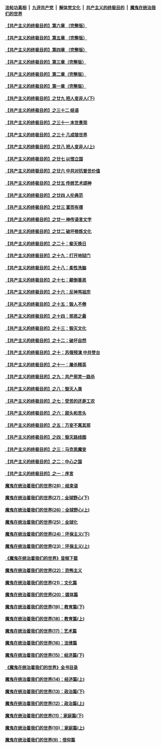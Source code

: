 

####  [法轮功真相](../../../../basic/blob/master/README.md?t=07030902) &nbsp;|&nbsp; [九评共产党](../../../../9ping.md/blob/master/README.md?t=07030902) &nbsp;|&nbsp; [解体党文化](../../../../jtdwh.md/blob/master/README.md?t=07030902)  &nbsp;|&nbsp; [共产主义的终极目的](../../../../gczydzjmd.md/blob/master/README.md?t=07030902) &nbsp;|&nbsp; [魔鬼在统治我们的世界](../../../../mgztzwmdsj.md/blob/master/README.md?t=07030902) 

#### [【共产主义的终极目的】第六章 （完整版）](../pages/nsc422/n11428913.md?t=07030902) 

#### [【共产主义的终极目的】第五章 （完整版）](../pages/nsc422/n11428912.md?t=07030902) 

#### [【共产主义的终极目的】第四章 （完整版）](../pages/nsc422/n11428907.md?t=07030902) 

#### [【共产主义的终极目的】第三章（完整版）](../pages/nsc422/n11428848.md?t=07030902) 

#### [【共产主义的终极目的】第二章（完整版）](../pages/nsc422/n11428831.md?t=07030902) 

#### [【共产主义的终极目的】第一章（完整版）](../pages/nsc422/n11417651.md?t=07030902) 

#### [【共产主义的终极目的】之廿九 把人变非人(下)](../pages/nsc422/n11344140.md?t=07030902) 

#### [【共产主义的终极目的】之三十二 结语](../pages/nsc422/n11360535.md?t=07030902) 

#### [【共产主义的终极目的】之三十一 末世景观](../pages/nsc422/n11351129.md?t=07030902) 

#### [【共产主义的终极目的】之三十 几成狼世界](../pages/nsc422/n11348280.md?t=07030902) 

#### [【共产主义的终极目的】之廿八 把人变非人(上)](../pages/nsc422/n11340492.md?t=07030902) 

#### [【共产主义的终极目的】之廿七 以恨立国](../pages/nsc422/n11336944.md?t=07030902) 

#### [【共产主义的终极目的】之廿六 中共对抗普世价值](../pages/nsc422/n11324785.md?t=07030902) 

#### [【共产主义的终极目的】之廿五 传统艺术颂神](../pages/nsc422/n11296396.md?t=07030902) 

#### [【共产主义的终极目的】之廿四 人伦典范](../pages/nsc422/n11296397.md?t=07030902) 

#### [【共产主义的终极目的】之廿三 富而有德](../pages/nsc422/n11283598.md?t=07030902) 

#### [【共产主义的终极目的】之廿一 神传语言文字](../pages/nsc422/n11263265.md?t=07030902) 

#### [【共产主义的终极目的】之廿二 破坏修炼文化](../pages/nsc422/n11245728.md?t=07030902) 

#### [【共产主义的终极目的】之二十：偷天换日](../pages/nsc422/n11238846.md?t=07030902) 

#### [【共产主义的终极目的】之十九：打开地狱门](../pages/nsc422/n11206376.md?t=07030902) 

#### [【共产主义的终极目的】之十八：柔性洗脑](../pages/nsc422/n11199994.md?t=07030902) 

#### [【共产主义的终极目的】之十七：颠倒善恶](../pages/nsc422/n11179782.md?t=07030902) 

#### [【共产主义的终极目的】之十六：反神骂祖宗](../pages/nsc422/n11166798.md?t=07030902) 

#### [【共产主义的终极目的】之十五：毁人不倦](../pages/nsc422/n11166792.md?t=07030902) 

#### [【共产主义的终极目的】之十四：邪恶之最](../pages/nsc422/n11150249.md?t=07030902) 

#### [【共产主义的终极目的】之十三：毁灭文化](../pages/nsc422/n11135227.md?t=07030902) 

#### [【共产主义的终极目的】之十二：破坏自然](../pages/nsc422/n11135214.md?t=07030902) 

#### [【共产主义的终极目的】之十：苏俄预演 中共登台](../pages/nsc422/n11118424.md?t=07030902) 

#### [【共产主义的终极目的】之十一：屠杀精英](../pages/nsc422/n11118442.md?t=07030902) 

#### [【共产主义的终极目的】之九：共产邪灵一路杀](../pages/nsc422/n11114139.md?t=07030902) 

#### [【共产主义的终极目的】之八：毁灭人类](../pages/nsc422/n11108503.md?t=07030902) 

#### [【共产主义的终极目的】之七：受苦的还是工农](../pages/nsc422/n11101809.md?t=07030902) 

#### [【共产主义的终极目的】之六：甜头和苦头](../pages/nsc422/n11096971.md?t=07030902) 

#### [【共产主义的终极目的】之五：万变不离其邪](../pages/nsc422/n11091285.md?t=07030902) 

#### [【共产主义的终极目的】之四：毁灭路线图](../pages/nsc422/n11086284.md?t=07030902) 

#### [【共产主义的终极目的】之三：马克思魔变](../pages/nsc422/n11061941.md?t=07030902) 

#### [【共产主义的终极目的】之二：中心之国](../pages/nsc422/n11047728.md?t=07030902) 

#### [【共产主义的终极目的】之一：序言](../pages/nsc422/n11086077.md?t=07030902) 

#### [魔鬼在统治着我们的世界(28)：结束语](../pages/nsc422/n10936246.md?t=07030902) 

#### [魔鬼在统治着我们的世界(27)：全球野心(下)](../pages/nsc422/n10928319.md?t=07030902) 

#### [魔鬼在统治着我们的世界(26)：全球野心(上)](../pages/nsc422/n10900318.md?t=07030902) 

#### [魔鬼在统治着我们的世界(25)：全球化](../pages/nsc422/n10788205.md?t=07030902) 

#### [魔鬼在统治着我们的世界(24)：环保主义(下)](../pages/nsc422/n10695307.md?t=07030902) 

#### [魔鬼在统治着我们的世界(23)：环保主义(上)](../pages/nsc422/n10688613.md?t=07030902) 

#### [《魔鬼在统治着我们的世界》音频下载](../pages/nsc422/n10635553.md?t=07030902) 

#### [魔鬼在统治着我们的世界(22)：恐怖主义](../pages/nsc422/n10614727.md?t=07030902) 

#### [魔鬼在统治着我们的世界(21)：文化篇](../pages/nsc422/n10597706.md?t=07030902) 

#### [魔鬼在统治着我们的世界(20)：媒体篇](../pages/nsc422/n10586579.md?t=07030902) 

#### [魔鬼在统治着我们的世界(19)：教育篇(下)](../pages/nsc422/n10564808.md?t=07030902) 

#### [魔鬼在统治着我们的世界(18)：教育篇(上)](../pages/nsc422/n10526970.md?t=07030902) 

#### [魔鬼在统治着我们的世界(17)：艺术篇](../pages/nsc422/n10499093.md?t=07030902) 

#### [魔鬼在统治着我们的世界(16)：法律篇](../pages/nsc422/n10485969.md?t=07030902) 

#### [魔鬼在统治着我们的世界(15)：经济篇(下)](../pages/nsc422/n10469975.md?t=07030902) 

#### [《魔鬼在统治着我们的世界》全书目录](../pages/nsc422/n10464261.md?t=07030902) 

#### [魔鬼在统治着我们的世界(14)：经济篇(上)](../pages/nsc422/n10457370.md?t=07030902) 

#### [魔鬼在统治着我们的世界(13)：政治篇(下)](../pages/nsc422/n10448270.md?t=07030902) 

#### [魔鬼在统治着我们的世界(12)：政治篇(上)](../pages/nsc422/n10444576.md?t=07030902) 

#### [魔鬼在统治着我们的世界(11)：家庭篇(下)](../pages/nsc422/n10440961.md?t=07030902) 

#### [魔鬼在统治着我们的世界(10)：家庭篇(上)](../pages/nsc422/n10435448.md?t=07030902) 

#### [魔鬼在统治着我们的世界(9)：信仰篇](../pages/nsc422/n10432159.md?t=07030902) 

